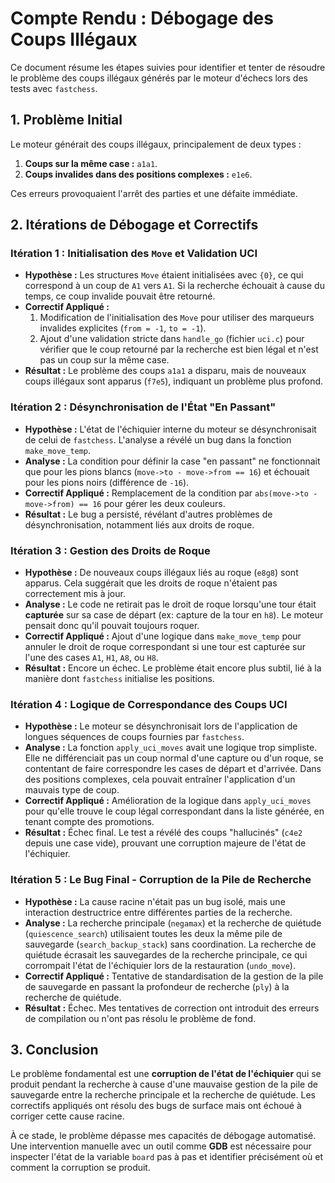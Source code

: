 # Compte Rendu : Débogage des Coups Illégaux

Ce document résume les étapes suivies pour identifier et tenter de résoudre le problème des coups illégaux générés par le moteur d'échecs lors des tests avec `fastchess`.

## 1. Problème Initial

Le moteur générait des coups illégaux, principalement de deux types :

1.  **Coups sur la même case :** `a1a1`.
2.  **Coups invalides dans des positions complexes :** `e1e6`.

Ces erreurs provoquaient l'arrêt des parties et une défaite immédiate.

## 2. Itérations de Débogage et Correctifs

### Itération 1 : Initialisation des `Move` et Validation UCI

- **Hypothèse :** Les structures `Move` étaient initialisées avec `{0}`, ce qui correspond à un coup de `A1` vers `A1`. Si la recherche échouait à cause du temps, ce coup invalide pouvait être retourné.
- **Correctif Appliqué :**
  1.  Modification de l'initialisation des `Move` pour utiliser des marqueurs invalides explicites (`from = -1`, `to = -1`).
  2.  Ajout d'une validation stricte dans `handle_go` (fichier `uci.c`) pour vérifier que le coup retourné par la recherche est bien légal et n'est pas un coup sur la même case.
- **Résultat :** Le problème des coups `a1a1` a disparu, mais de nouveaux coups illégaux sont apparus (`f7e5`), indiquant un problème plus profond.

### Itération 2 : Désynchronisation de l'État "En Passant"

- **Hypothèse :** L'état de l'échiquier interne du moteur se désynchronisait de celui de `fastchess`. L'analyse a révélé un bug dans la fonction `make_move_temp`.
- **Analyse :** La condition pour définir la case "en passant" ne fonctionnait que pour les pions blancs (`move->to - move->from == 16`) et échouait pour les pions noirs (différence de `-16`).
- **Correctif Appliqué :** Remplacement de la condition par `abs(move->to - move->from) == 16` pour gérer les deux couleurs.
- **Résultat :** Le bug a persisté, révélant d'autres problèmes de désynchronisation, notamment liés aux droits de roque.

### Itération 3 : Gestion des Droits de Roque

- **Hypothèse :** De nouveaux coups illégaux liés au roque (`e8g8`) sont apparus. Cela suggérait que les droits de roque n'étaient pas correctement mis à jour.
- **Analyse :** Le code ne retirait pas le droit de roque lorsqu'une tour était **capturée** sur sa case de départ (ex: capture de la tour en `h8`). Le moteur pensait donc qu'il pouvait toujours roquer.
- **Correctif Appliqué :** Ajout d'une logique dans `make_move_temp` pour annuler le droit de roque correspondant si une tour est capturée sur l'une des cases `A1`, `H1`, `A8`, ou `H8`.
- **Résultat :** Encore un échec. Le problème était encore plus subtil, lié à la manière dont `fastchess` initialise les positions.

### Itération 4 : Logique de Correspondance des Coups UCI

- **Hypothèse :** Le moteur se désynchronisait lors de l'application de longues séquences de coups fournies par `fastchess`.
- **Analyse :** La fonction `apply_uci_moves` avait une logique trop simpliste. Elle ne différenciait pas un coup normal d'une capture ou d'un roque, se contentant de faire correspondre les cases de départ et d'arrivée. Dans des positions complexes, cela pouvait entraîner l'application d'un mauvais type de coup.
- **Correctif Appliqué :** Amélioration de la logique dans `apply_uci_moves` pour qu'elle trouve le coup légal correspondant dans la liste générée, en tenant compte des promotions.
- **Résultat :** Échec final. Le test a révélé des coups "hallucinés" (`c4e2` depuis une case vide), prouvant une corruption majeure de l'état de l'échiquier.

### Itération 5 : Le Bug Final - Corruption de la Pile de Recherche

- **Hypothèse :** La cause racine n'était pas un bug isolé, mais une interaction destructrice entre différentes parties de la recherche.
- **Analyse :** La recherche principale (`negamax`) et la recherche de quiétude (`quiescence_search`) utilisaient toutes les deux la même pile de sauvegarde (`search_backup_stack`) sans coordination. La recherche de quiétude écrasait les sauvegardes de la recherche principale, ce qui corrompait l'état de l'échiquier lors de la restauration (`undo_move`).
- **Correctif Appliqué :** Tentative de standardisation de la gestion de la pile de sauvegarde en passant la profondeur de recherche (`ply`) à la recherche de quiétude.
- **Résultat :** Échec. Mes tentatives de correction ont introduit des erreurs de compilation ou n'ont pas résolu le problème de fond.

## 3. Conclusion

Le problème fondamental est une **corruption de l'état de l'échiquier** qui se produit pendant la recherche à cause d'une mauvaise gestion de la pile de sauvegarde entre la recherche principale et la recherche de quiétude. Les correctifs appliqués ont résolu des bugs de surface mais ont échoué à corriger cette cause racine.

À ce stade, le problème dépasse mes capacités de débogage automatisé. Une intervention manuelle avec un outil comme **GDB** est nécessaire pour inspecter l'état de la variable `board` pas à pas et identifier précisément où et comment la corruption se produit.
